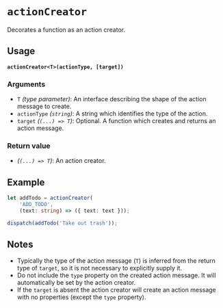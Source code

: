 # `actionCreator`

Decorates a function as an action creator.

## Usage

**`actionCreator<T>(actionType, [target])`**

### Arguments

* `T` *(type parameter)*: An interface describing the shape of the action message to create.
* `actionType` *(`string`)*: A string which identifies the type of the action.
* `target` *(`(...) => T`)*: Optional. A function which creates and returns an action message.

### Return value

* *(`(...) => T`)*: An action creator.

## Example

```typescript
let addTodo = actionCreator(
    'ADD_TODO',
    (text: string) => ({ text: text }));

dispatch(addTodo('Take out trash'));
```

## Notes

* Typically the type of the action message (`T`) is inferred from the return type of `target`, so it is not necessary to explicitly supply it.
* Do not include the `type` property on the created action message.  It will automatically be set by the action creator.
* If the `target` is absent the action creator will create an action message with no properties (except the `type` property).
